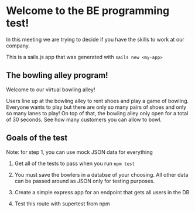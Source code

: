 # Welcome to the BE programming test!

In this meeting we are trying to decide if you have the skills to work at our company.

This is a sails.js app that was generated with `sails new <my-app>`

## The bowling alley program!

Welcome to our virtual bowling alley!

Users line up at the bowling alley to rent shoes and play a game of bowling. Everyone wants to play but there are only so many pairs of shoes and only so many lanes to play! On top of that, the bowling alley only open for a total of 30 seconds. See how many customers you can allow to bowl.

## Goals of the test

Note: for step 1, you can use mock JSON data for everything

1. Get all of the tests to pass when you run `npm test`

2. You must save the bowlers in a databse of your choosing. All other data can be passed around as JSON only for testing purposes.

3. Create a simple express app for an endpoint that gets all users in the DB

4. Test this route with supertest from npm